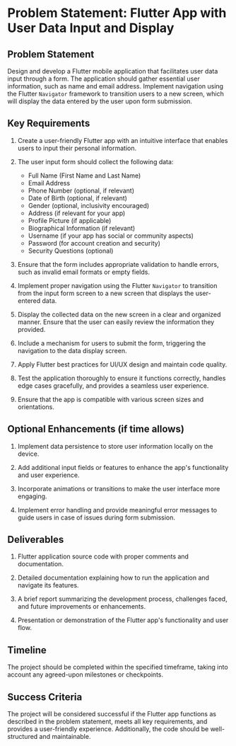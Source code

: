 # Problem Statement: Flutter App with User Data Input and Display

## Problem Statement
Design and develop a Flutter mobile application that facilitates user data input through a form. The application should gather essential user information, such as name and email address. Implement navigation using the Flutter `Navigator` framework to transition users to a new screen, which will display the data entered by the user upon form submission.

## Key Requirements
1. Create a user-friendly Flutter app with an intuitive interface that enables users to input their personal information.

2. The user input form should collect the following data:
   - Full Name (First Name and Last Name)
   - Email Address
   - Phone Number (optional, if relevant)
   - Date of Birth (optional, if relevant)
   - Gender (optional, inclusivity encouraged)
   - Address (if relevant for your app)
   - Profile Picture (if applicable)
   - Biographical Information (if relevant)
   - Username (if your app has social or community aspects)
   - Password (for account creation and security)
   - Security Questions (optional)

3. Ensure that the form includes appropriate validation to handle errors, such as invalid email formats or empty fields.

4. Implement proper navigation using the Flutter `Navigator` to transition from the input form screen to a new screen that displays the user-entered data.

5. Display the collected data on the new screen in a clear and organized manner. Ensure that the user can easily review the information they provided.

6. Include a mechanism for users to submit the form, triggering the navigation to the data display screen.

7. Apply Flutter best practices for UI/UX design and maintain code quality.

8. Test the application thoroughly to ensure it functions correctly, handles edge cases gracefully, and provides a seamless user experience.

9. Ensure that the app is compatible with various screen sizes and orientations.

## Optional Enhancements (if time allows)
1. Implement data persistence to store user information locally on the device.

2. Add additional input fields or features to enhance the app's functionality and user experience.

3. Incorporate animations or transitions to make the user interface more engaging.

4. Implement error handling and provide meaningful error messages to guide users in case of issues during form submission.

## Deliverables
1. Flutter application source code with proper comments and documentation.

2. Detailed documentation explaining how to run the application and navigate its features.

3. A brief report summarizing the development process, challenges faced, and future improvements or enhancements.

4. Presentation or demonstration of the Flutter app's functionality and user flow.

## Timeline
The project should be completed within the specified timeframe, taking into account any agreed-upon milestones or checkpoints.

## Success Criteria
The project will be considered successful if the Flutter app functions as described in the problem statement, meets all key requirements, and provides a user-friendly experience. Additionally, the code should be well-structured and maintainable.

